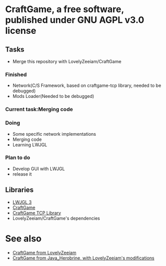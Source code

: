 # CraftGame, a free software, published under GNU AGPL v3.0 license
## Tasks
- Merge this repository with LovelyZeeiam/CraftGame

### Finished
- Network(C/S Framework, based on craftgame-tcp library, needed to be debugged)
- Mods Loader(Needed to be debugged)

### Current task:Merging code

### Doing
- Some specific network implementations
- Merging code
- Learning LWJGL

### Plan to do
- Develop GUI with LWJGL
- release it

## Libraries
- <a href="https://www.lwjgl.org">LWJGL 3</a>
- <a href="https://github.com/LovelyZeeiam/CraftGame">CraftGame</a>
- <a href="https://github.com/javaherobrine/craftgame-tcp-library"> CraftGame TCP Library</a>
- LovelyZeeiam/CraftGame's dependencies

# See also
- <a href="https://github.com/LovelyZeeiam/CraftGame">CraftGame from LovelyZeeiam</a>
- <a href="https://github.com/LovelyZeeiam/JaroSideCraftGame">CraftGame from Java_Herobrine, with LovelyZeeiam's modifications</a>